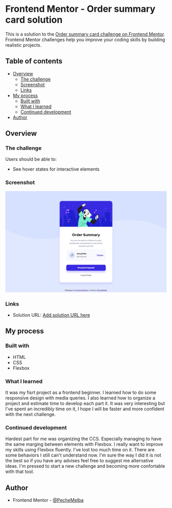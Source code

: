 # Frontend Mentor - Order summary card solution

This is a solution to the [Order summary card challenge on Frontend Mentor](https://www.frontendmentor.io/challenges/order-summary-component-QlPmajDUj). Frontend Mentor challenges help you improve your coding skills by building realistic projects. 

## Table of contents

- [Overview](#overview)
  - [The challenge](#the-challenge)
  - [Screenshot](#screenshot)
  - [Links](#links)
- [My process](#my-process)
  - [Built with](#built-with)
  - [What I learned](#what-i-learned)
  - [Continued development](#continued-development)
- [Author](#author)

## Overview

### The challenge

Users should be able to:

- See hover states for interactive elements

### Screenshot
![](./screenshot.jpg)

### Links

- Solution URL: [Add solution URL here](https://your-solution-url.com)

## My process

### Built with

- HTML
- CSS
- Flexbox

### What I learned

It was my fisrt project as a frontend beginner. I learned how to do some responsive design with media queries.
I also learned how to organize a project and estimate time to develop each part it.
It was very interesting but I've spent an incredibly time on it, I hope I will be faster and more confident with the next challenge.

### Continued development

Hardest part for me was organizing the CCS. Especially managing to have the same marging between elements with Flexbox.
I really want to improve my skills using Flexbox fluently. I've lost too much time on it. There are some behaviors I still can't understand now.
I'm sure the way I did it is not the best so if you have any advises feel free to suggest me alternative ideas.
I'm pressed to start a new challenge and becoming more confortable with that tool.

## Author

- Frontend Mentor - [@PecheMelba](https://www.frontendmentor.io/profile/PecheMelba)